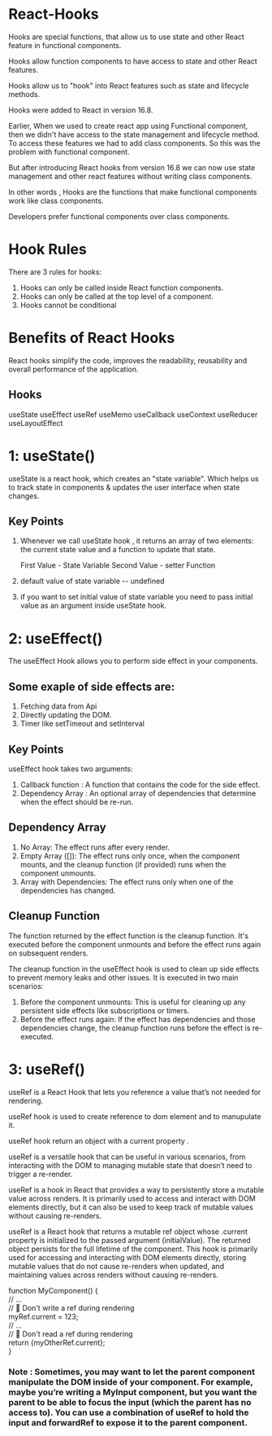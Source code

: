 # React-Hooks

Hooks are special functions, that allow us to use state and other React feature in functional components.

Hooks allow function components to have access to state and other React features.

Hooks allow us to "hook" into React features such as state and lifecycle methods.

Hooks were added to React in version 16.8.

Earlier, When we used to create react app using Functional component, then we didn't have access to the
state management and lifecycle method.
To access these features we had to add class components.
So this was the problem with functional component.

But after introducing React hooks from version 16.8 we can now use state management and other react features
without writing class components.

In other words , Hooks are the functions that make functional components work like class components.

Developers prefer functional components over class components.

# Hook Rules

There are 3 rules for hooks:

1. Hooks can only be called inside React function components.
2. Hooks can only be called at the top level of a component.
3. Hooks cannot be conditional

# Benefits of React Hooks

React hooks simplify the code, improves the readability, reusability and overall performance of the application.

## Hooks

useState
useEffect
useRef
useMemo
useCallback
useContext
useReducer
useLayoutEffect

# 1: useState()

useState is a react hook, which creates an "state variable". Which helps us to track state in components & updates
the user interface when state changes.

<!-- useState is a react hook, which is used to create "state variable" to manage state  -->

## Key Points

1) Whenever we call useState hook , it returns an array of two elements: the current state value and a function to update that state.

   First Value - State Variable 
   Second Value - setter Function 

2) default value of state variable -- undefined

3) if you want to set initial value of state variable you need to pass initial value as an argument inside useState hook.



# 2: useEffect()
The useEffect Hook allows you to perform side effect in your components.

## Some exaple of side effects are:
1) Fetching data from Api
2) Directly updating the DOM.
3) Timer like setTimeout and setInterval 

## Key Points 
useEffect hook takes two arguments:
1) Callback function :  A function that contains the code for the side effect. 
2) Dependency Array : An optional array of dependencies that determine when the effect should be re-run.

## Dependency Array
1) No Array: The effect runs after every render.
2) Empty Array ([]): The effect runs only once, when the component mounts, and the cleanup function (if provided) runs when the component unmounts.
3) Array with Dependencies: The effect runs only when one of the dependencies has changed.

## Cleanup Function
The function returned by the effect function is the cleanup function. It's executed before the component unmounts and before the effect runs again on subsequent renders.

The cleanup function in the useEffect hook is used to clean up side effects to prevent memory leaks and other issues. It is executed in two main scenarios:

1) Before the component unmounts: This is useful for cleaning up any persistent side effects like subscriptions or timers.
2) Before the effect runs again: If the effect has dependencies and those dependencies change, the cleanup function runs before the effect is re-executed.

# 3: useRef()

useRef is a React Hook that lets you reference a value that’s not needed for rendering.

useRef hook is used to create reference to dom element and to manupulate it.

useRef hook return an object with a current property .

useRef is a versatile hook that can be useful in various scenarios, from interacting with the DOM to managing mutable state that doesn’t need to trigger a re-render.

useRef is a hook in React that provides a way to persistently store a mutable value across renders. It is primarily used to access and interact with DOM elements directly, but it can also be used to keep track of mutable values without causing re-renders.

useRef is a React hook that returns a mutable ref object whose .current property is initialized to the passed argument (initialValue). The returned object persists for the full lifetime of the component. This hook is primarily used for accessing and interacting with DOM elements directly, storing mutable values that do not cause re-renders when updated, and maintaining values across renders without causing re-renders.

function MyComponent() {  
  // ...  
  // 🚩 Don't write a ref during rendering  
  myRef.current = 123;  
  // ...  
  // 🚩 Don't read a ref during rendering  
  return <span>{myOtherRef.current}</span>;  
}

### Note : Sometimes, you may want to let the parent component manipulate the DOM inside of your component. For example, maybe you’re writing a MyInput component, but you want the parent to be able to focus the input (which the parent has no access to). You can use a combination of useRef to hold the input and forwardRef to expose it to the parent component.